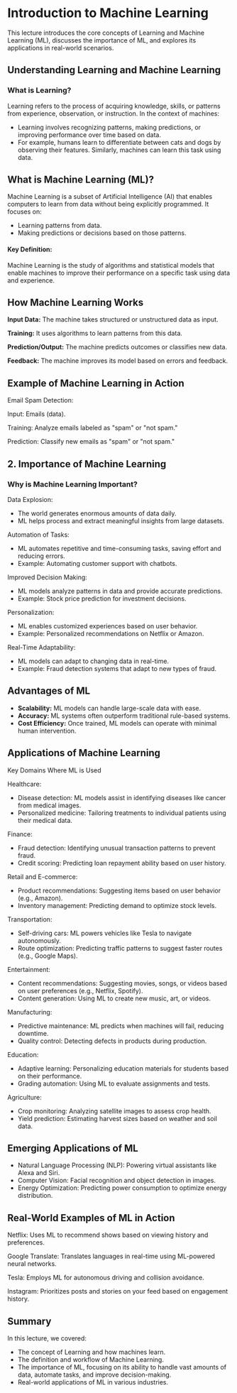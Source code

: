 # Introduction to Machine Learning

This lecture introduces the core concepts of Learning and Machine Learning (ML), discusses the importance of ML, and explores its applications in real-world scenarios.

## Understanding Learning and Machine Learning

### What is Learning?

Learning refers to the process of acquiring knowledge, skills, or patterns from experience, observation, or instruction. In the context of machines:

- Learning involves recognizing patterns, making predictions, or improving performance over time based on data.
- For example, humans learn to differentiate between cats and dogs by observing their features. Similarly, machines can learn this task using 
        data.

## What is Machine Learning (ML)?

Machine Learning is a subset of Artificial Intelligence (AI) that enables computers to learn from data without being explicitly programmed. It focuses on:

- Learning patterns from data.
- Making predictions or decisions based on those patterns.
  
#### Key Definition:

Machine Learning is the study of algorithms and statistical models that enable machines to improve their performance on a specific task using data and experience.

## How  Machine Learning Works

**Input Data:** The machine takes structured or unstructured data as input.

**Training:** It uses algorithms to learn patterns from this data.

**Prediction/Output:** The machine predicts outcomes or classifies new data.

**Feedback:** The machine improves its model based on errors and feedback.

## Example of Machine Learning in Action

Email Spam Detection:

Input: Emails (data).

Training: Analyze emails labeled as "spam" or "not spam."

Prediction: Classify new emails as "spam" or "not spam."

## 2. Importance of Machine Learning

### Why is Machine Learning Important?

Data Explosion:

- The world generates enormous amounts of data daily.
- ML helps process and extract meaningful insights from large datasets.

Automation of Tasks:

- ML automates repetitive and time-consuming tasks, saving effort and reducing errors.
- Example: Automating customer support with chatbots.
  
Improved Decision Making:

- ML models analyze patterns in data and provide accurate predictions.
- Example: Stock price prediction for investment decisions.
  
Personalization:

- ML enables customized experiences based on user behavior.
- Example: Personalized recommendations on Netflix or Amazon.
  
Real-Time Adaptability:

- ML models can adapt to changing data in real-time.
- Example: Fraud detection systems that adapt to new types of fraud.

## Advantages of ML

- **Scalability:** ML models can handle large-scale data with ease.
- **Accuracy:** ML systems often outperform traditional rule-based systems.
- **Cost Efficiency:** Once trained, ML models can operate with minimal human intervention.

## Applications of Machine Learning

Key Domains Where ML is Used

Healthcare:

- Disease detection: ML models assist in identifying diseases like cancer from medical images.
- Personalized medicine: Tailoring treatments to individual patients using their medical data.
  
Finance:

- Fraud detection: Identifying unusual transaction patterns to prevent fraud.
- Credit scoring: Predicting loan repayment ability based on user history.
  
Retail and E-commerce:

- Product recommendations: Suggesting items based on user behavior (e.g., Amazon).
- Inventory management: Predicting demand to optimize stock levels.
  
Transportation:

- Self-driving cars: ML powers vehicles like Tesla to navigate autonomously.
- Route optimization: Predicting traffic patterns to suggest faster routes (e.g., Google Maps).
  
Entertainment:

- Content recommendations: Suggesting movies, songs, or videos based on user preferences (e.g., Netflix, Spotify).
- Content generation: Using ML to create new music, art, or videos.

Manufacturing:

- Predictive maintenance: ML predicts when machines will fail, reducing downtime.
- Quality control: Detecting defects in products during production.
  
Education:

- Adaptive learning: Personalizing education materials for students based on their performance.
- Grading automation: Using ML to evaluate assignments and tests.
  
Agriculture:

- Crop monitoring: Analyzing satellite images to assess crop health.
- Yield prediction: Estimating harvest sizes based on weather and soil data.
  
## Emerging Applications of ML

- Natural Language Processing (NLP): Powering virtual assistants like Alexa and Siri.
- Computer Vision: Facial recognition and object detection in images.
- Energy Optimization: Predicting power consumption to optimize energy distribution.
  
## Real-World Examples of ML in Action

Netflix: Uses ML to recommend shows based on viewing history and preferences.

Google Translate: Translates languages in real-time using ML-powered neural networks.

Tesla: Employs ML for autonomous driving and collision avoidance.

Instagram: Prioritizes posts and stories on your feed based on engagement history.

## Summary

In this lecture, we covered:

- The concept of Learning and how machines learn.
- The definition and workflow of Machine Learning.
- The importance of ML, focusing on its ability to handle vast amounts of data, automate tasks, and improve decision-making.
- Real-world applications of ML in various industries.
